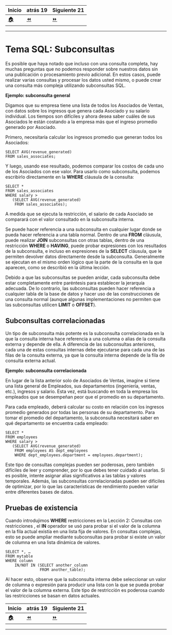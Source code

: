 | **Inicio**            | **atrás 19**                  | **Siguiente 21**                  |
| --------------------- | ----------------------------- | --------------------------------- |
| [🏠](../../README.md) | [⏪](./19_eliminar_tablas.md) | [⏩](./21_uniones_excepciones.md) |

---

# **Tema SQL: Subconsultas**

Es posible que haya notado que incluso con una consulta completa, hay muchas preguntas que no podemos responder sobre nuestros datos sin una publicación o procesamiento previo adicional. En estos casos, puede realizar varias consultas y procesar los datos usted mismo, o puede crear una consulta más compleja utilizando subconsultas SQL.

**Ejemplo: subconsulta general**

Digamos que su empresa tiene una lista de todos los Asociados de Ventas, con datos sobre los ingresos que genera cada Asociado y su salario individual. Los tiempos son difíciles y ahora desea saber cuáles de sus Asociados le están costando a la empresa más que el ingreso promedio generado por Asociado.

Primero, necesitaría calcular los ingresos promedio que generan todos los Asociados:

```
SELECT AVG(revenue_generated)
FROM sales_associates;
```

Y luego, usando ese resultado, podemos comparar los costos de cada uno de los Asociados con ese valor. Para usarlo como subconsulta, podemos escribirlo directamente en la **WHERE** cláusula de la consulta:

```
SELECT *
FROM sales_associates
WHERE salary >
   (SELECT AVG(revenue_generated)
    FROM sales_associates);
```

A medida que se ejecuta la restricción, el salario de cada Asociado se comparará con el valor consultado en la subconsulta interna.

Se puede hacer referencia a una subconsulta en cualquier lugar donde se pueda hacer referencia a una tabla normal. Dentro de una **FROM** cláusula, puede realizar **JOIN** subconsultas con otras tablas, dentro de una restricción **WHERE** o **HAVING**, puede probar expresiones con los resultados de la subconsulta, e incluso en expresiones de la **SELECT** cláusula, que le permiten devolver datos directamente desde la subconsulta. Generalmente se ejecutan en el mismo orden lógico que la parte de la consulta en la que aparecen, como se describió en la última lección.

Debido a que las subconsultas se pueden anidar, cada subconsulta debe estar completamente entre paréntesis para establecer la jerarquía adecuada. De lo contrario, las subconsultas pueden hacer referencia a cualquier tabla de la base de datos y hacer uso de las construcciones de una consulta normal (aunque algunas implementaciones no permiten que las subconsultas utilicen **LIMIT** o **OFFSET**).

## **Subconsultas correlacionadas**

Un tipo de subconsulta más potente es la subconsulta correlacionada en la que la consulta interna hace referencia a una columna o alias de la consulta externa y depende de ella. A diferencia de las subconsultas anteriores, cada una de estas consultas internas debe ejecutarse para cada una de las filas de la consulta externa, ya que la consulta interna depende de la fila de consulta externa actual.

**Ejemplo: subconsulta correlacionada**

En lugar de la lista anterior solo de Asociados de Ventas, imagine si tiene una lista general de Empleados, sus departamentos (ingeniería, ventas, etc.), ingresos y salario. Esta vez, está buscando en toda la empresa los empleados que se desempeñan peor que el promedio en su departamento.

Para cada empleado, deberá calcular su costo en relación con los ingresos promedio generados por todas las personas de su departamento. Para tomar el promedio del departamento, la subconsulta necesitará saber en qué departamento se encuentra cada empleado:

```
SELECT *
FROM employees
WHERE salary >
   (SELECT AVG(revenue_generated)
    FROM employees AS dept_employees
    WHERE dept_employees.department = employees.department);
```

Este tipo de consultas complejas pueden ser poderosas, pero también difíciles de leer y comprender, por lo que debes tener cuidado al usarlas. Si es posible, intente asignar alias significativos a las tablas y valores temporales. Además, las subconsultas correlacionadas pueden ser difíciles de optimizar, por lo que las características de rendimiento pueden variar entre diferentes bases de datos.

## **Pruebas de existencia**

Cuando introdujimos **WHERE** restricciones en la Lección 2: Consultas con restricciones , el **IN** operador se usó para probar si el valor de la columna en la fila actual existía en una lista fija de valores. En consultas complejas, esto se puede ampliar mediante subconsultas para probar si existe un valor de columna en una lista dinámica de valores.

```
SELECT *, …
FROM mytable
WHERE column
    IN/NOT IN (SELECT another_column
               FROM another_table);
```

Al hacer esto, observe que la subconsulta interna debe seleccionar un valor de columna o expresión para producir una lista con la que se pueda probar el valor de la columna externa. Este tipo de restricción es poderosa cuando las restricciones se basan en datos actuales.

| **Inicio**            | **atrás 19**                  | **Siguiente 21**                  |
| --------------------- | ----------------------------- | --------------------------------- |
| [🏠](../../README.md) | [⏪](./19_eliminar_tablas.md) | [⏩](./21_uniones_excepciones.md) |

---
